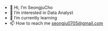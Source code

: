 - 👋 Hi, I’m SeongjuCho
- 👀 I’m interested in Data Analyst
- 🌱 I’m currently learning 
- 📫 How to reach me seongju0705@gmail.com

<!---
seongju0705/seongju0705 is a ✨ special ✨ repository because its `README.md` (this file) appears on your GitHub profile.
You can click the Preview link to take a look at your changes.
--->

